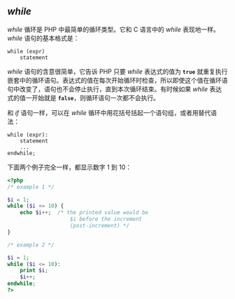 *while*
-------

*while* 循环是 PHP 中最简单的循环类型。它和 C 语言中的 *while*
表现地一样。*while* 语句的基本格式是：

    while (expr)
        statement

*while* 语句的含意很简单，它告诉 PHP 只要 *while* 表达式的值为
**`true`**
就重复执行嵌套中的循环语句。表达式的值在每次开始循环时检查，所以即使这个值在循环语句中改变了，语句也不会停止执行，直到本次循环结束。有时候如果
*while* 表达式的值一开始就是 **`false`**，则循环语句一次都不会执行。

和 *if* 语句一样，可以在 *while*
循环中用花括号括起一个语句组，或者用替代语法：

    while (expr):
        statement
        ...
    endwhile;

下面两个例子完全一样，都显示数字 1 到 10：

``` php
<?php
/* example 1 */

$i = 1;
while ($i <= 10) {
    echo $i++;  /* the printed value would be
                    $i before the increment
                    (post-increment) */
}

/* example 2 */

$i = 1;
while ($i <= 10):
    print $i;
    $i++;
endwhile;
?>
```
